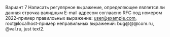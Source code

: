 Вариант 7
Написать регулярное выражение, определяющее является ли данная строчка валидным E-mail адресом соглаасно RFC под номером 2822-пример правилоьных выражение: user@example.com, root@localhost-пример неправильных выражений: bug@@@com.ru, @val.ru, just text2.
